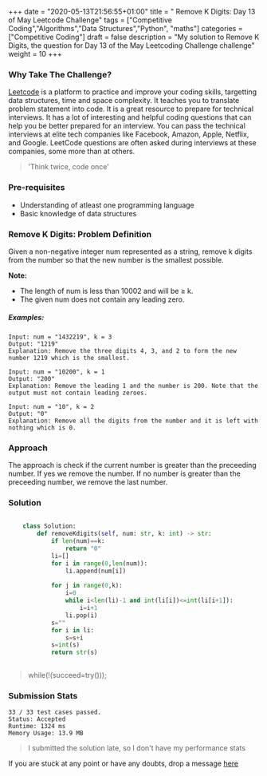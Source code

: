 +++
date = "2020-05-13T21:56:55+01:00"
title = " Remove K Digits: Day 13 of May Leetcode Challenge"
tags = ["Competitive Coding","Algorithms","Data Structures","Python", "maths"]
categories = ["Competitive Coding"]
draft = false
description = "My solution to Remove K Digits, the question for Day 13 of the May Leetcoding Challenge challenge"
weight = 10
+++

### Why Take The Challenge?

[Leetcode](https://leetcode.com/) is a platform to practice and improve your coding skills, targetting data structures, time and space complexity. It teaches you to translate problem statement into code. It is a great resource to prepare for technical interviews. It has a lot of interesting and helpful coding questions that can help you be better prepared for an interview. You can pass the technical interviews at elite tech companies like Facebook, Amazon, Apple, Netflix, and Google. LeetCode questions are often asked during interviews at these companies, some more than at others. 

> 'Think twice, code once'

### Pre-requisites
- Understanding of atleast one programming language
- Basic knowledge of data structures

### Remove K Digits: Problem Definition

Given a non-negative integer num represented as a string, remove k digits from the number so that the new number is the smallest possible.

**Note:**
- The length of num is less than 10002 and will be ≥ k.
- The given num does not contain any leading zero.

##### Examples:

    Input: num = "1432219", k = 3
    Output: "1219"
    Explanation: Remove the three digits 4, 3, and 2 to form the new number 1219 which is the smallest.

    Input: num = "10200", k = 1
    Output: "200"
    Explanation: Remove the leading 1 and the number is 200. Note that the output must not contain leading zeroes.

    Input: num = "10", k = 2
    Output: "0"
    Explanation: Remove all the digits from the number and it is left with nothing which is 0.    

### Approach

The approach is check if the current number is greater than the preceeding number. If yes we remove the number. If no number is greater than the preceeding number, we remove the last number.

### Solution

``` python    

    class Solution:
        def removeKdigits(self, num: str, k: int) -> str:
            if len(num)==k:
                return "0"
            li=[]
            for i in range(0,len(num)):
                li.append(num[i])
                
            for j in range(0,k):
                i=0
                while i<len(li)-1 and int(li[i])<=int(li[i+1]):
                    i=i+1
                li.pop(i)
            s=""
            for i in li:
                s=s+i
            s=int(s)
            return str(s)
        

```


> while(!(succeed=try())); 


### Submission Stats

    33 / 33 test cases passed.
    Status: Accepted
    Runtime: 1324 ms
    Memory Usage: 13.9 MB


>I submitted the solution late, so I don't have my performance stats

If you are stuck at any point or have any doubts, drop a message [here](https://www.vrushtimody.me/)